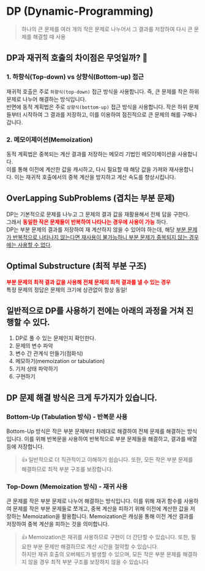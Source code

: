 # DP (Dynamic-Programming)

> 하나의 큰 문제를 여러 개의 작은 문제로 나누어서 그 결과를 저장하여 다시 큰 문제를 해결할 때 사용

## DP과 재귀적 호출의 차이점은 무엇일까? 🧐
### 1. 하향식(Top-down) vs 상향식(Bottom-up) 접근
재귀적 호출은 주로 `하향식(top-down)` 접근 방식을 사용합니다. 즉, 큰 문제를 작은 하위 문제로 나누어 해결하는 방식입니다.  
반면에 동적 계획법은 주로 `상향식(bottom-up)` 접근 방식을 사용합니다. 작은 하위 문제들부터 시작하여 그 결과를 저장하고, 이를 이용하여 점진적으로 큰 문제의 해를 구해나갑니다.
### 2. 메모이제이션(Memoization)
동적 계획법은 중복되는 계산 결과를 저장하는 메모리 기법인 메모이제이션을 사용합니다.  
이를 통해 이전에 계산한 값을 캐시하고, 다시 필요할 때 해당 값을 가져와 재사용합니다. 이는 재귀적 호출에서의 중복 계산을 방지하고 계산 속도를 향상시킵니다.


## OverLapping SubProblems (겹치는 부분 문제)
DP는 기본적으로 문제를 나누고 그 문제의 결과 값을 재활용해서 전체 답을 구한다.  
그래서 <span style='color: Red'>**동일한 작은 문제들이 반복하여 나타나는 경우에 사용이 가능**</span> 하다.  
DP는 부분 문제의 결과를 저장하여 재 계산하지 않을 수 있어야 하는데, 해당 <ins>부분 문제가 반복적으로 나타나지 않는다면 재사용이 불가능하니 부분 문제가 중복되지 않는 경우에는 사용할 수 없다</ins>.

## Optimal Substructure (최적 부분 구조)
<span style='color: Red'>**부분 문제의 최적 결과 값을 사용해 전체 문제의 최적 결과를 낼 수 있는 경우**</span>  
특정 문제의 정답은 문제의 크기에 상관없이 항상 동일!


## 일반적으로 DP를 사용하기 전에는 아래의 과정을 거쳐 진행할 수 있다.
1) DP로 풀 수 있는 문제인지 확인한다.
2) 문제의 변수 파악
3) 변수 간 관계식 만들기(점화식)
4) 메모하기(memoization or tabulation)
5) 기저 상태 파악하기
6) 구현하기


## DP 문제 해결 방식은 크게 두가지가 있습니다.
### Bottom-Up (Tabulation 방식) - 반복문 사용
Bottom-Up 방식은 작은 부분 문제부터 차례대로 해결하여 전체 문제를 해결하는 방식입니다. 이를 위해 반복문을 사용하여 반복적으로 부분 문제들을 해결하고, 결과를 배열 등에 저장합니다.

>👍 일반적으로 더 직관적이고 이해하기 쉽습니다. 또한, 모든 작은 부분 문제를 해결하므로 최적 부분 구조를 보장합니다.

### Top-Down (Memoization 방식) - 재귀 사용
큰 문제를 작은 부분 문제로 나누어 해결하는 방식입니다. 이를 위해 재귀 함수를 사용하여 문제를 작은 부분 문제들로 쪼개고, 중복 계산을 피하기 위해 이전에 계산한 값을 저장하는 Memoization을 활용합니다. Memoization은 캐싱을 통해 이전 계산 결과를 저장하여 중복 계산을 피하는 것을 의미합니다.

> 👍 Memoization은 재귀를 사용하므로 구현이 더 간단할 수 있습니다. 또한, 필요한 부분 문제만 해결하므로 계산 시간을 절약할 수 있습니다.  
> 하지만 재귀 호출의 오버헤드가 발생할 수 있으며, 모든 작은 부분 문제를 해결하지 않을 경우 최적 부분 구조를 보장하지 않을 수 있습니다